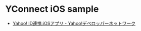 # YConnect iOS sample



- [Yahoo! ID連携:iOSアプリ - Yahoo!デベロッパーネットワーク](https://developer.yahoo.co.jp/yconnect/v2/client_app/ios/)